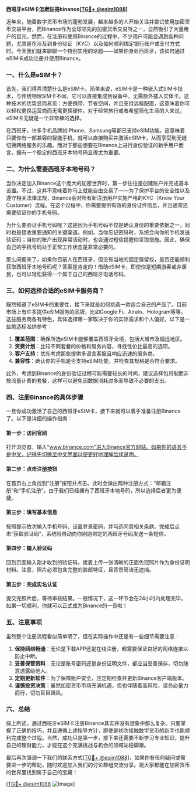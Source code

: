 **西班牙eSIM卡怎麽註冊binance[[TG💪+ @esim1088](https://t.me/s/esim1088)]**

近年来，随着数字货币市场的蓬勃发展，越来越多的人开始关注并尝试使用加密货币交易平台，而Binance作为全球领先的加密货币交易所之一，自然吸引了大量用户的目光。然而，在注册和使用Binance的过程中，不少用户可能会遇到各种问题，尤其是在涉及到身份验证（KYC）以及如何顺利绑定银行账户或支付方式时。今天我们就来聊聊一个特别实用的话题——如果你身处西班牙，该如何通过eSIM卡成功注册并使用Binance。

### 一、什么是eSIM卡？

首先，我们得弄清楚什么是eSIM卡。简单来说，eSIM卡是一种嵌入式SIM卡技术，与传统物理SIM卡不同，它可以直接集成到设备中，无需额外插入实体卡。这种技术的优势显而易见：方便携带、节省空间，并且支持远程配置，这意味着你可以轻松更换运营商而无需更换硬件。对于经常旅行或者希望简化生活的人来说，eSIM卡无疑是一个非常棒的选择。

在西班牙，许多手机品牌如iPhone、Samsung等都已支持eSIM功能。这意味着只要你有一部兼容的智能手机，就可以直接购买并激活eSIM卡，从而享受到无缝切换网络服务的乐趣。而对于那些想要在Binance上进行身份验证的新手用户而言，拥有一个稳定的西班牙本地号码显得尤为重要。

### 二、为什么需要西班牙本地号码？

当你决定加入Binance这个庞大的加密世界时，第一步往往是创建账户并完成基本设置。不过，这并不意味着你马上就能自由交易了——为了保护平台的安全性以及遵守相关法律法规，Binance会对所有新注册用户实施严格的KYC（Know Your Customer）流程。在这个过程中，你需要提供有效的身份证件信息，并且通常还需要验证你的手机号码。

为什么要验证手机号码呢？这是因为手机号码不仅是确认身份的重要依据之一，同时也是接收重要通知的关键渠道。例如，当你忘记密码时，系统会向你的手机发送验证码；当你的账户出现异常活动时，也会通过短信提醒你采取措施。因此，确保自己的手机号码处于正常工作状态是非常必要的。

那么问题来了，如果你目前人在西班牙，但没有当地的固定居留权，是否还能顺利获取西班牙本地号码呢？答案是肯定的！借助eSIM卡，即使你是短期游客或非居民，也可以轻松获得一个属于自己的西班牙电话号码。

### 三、如何选择合适的eSIM卡服务商？

既然知道了eSIM卡的重要性，接下来就是如何挑选一款适合自己的产品了。目前市场上有许多提供eSIM服务的品牌，比如Google Fi、Airalo、Hologram等等。这些服务商各有特色，具体选择哪一家取决于你的实际需求和个人偏好。以下是一些挑选标准供参考：

1. **覆盖范围**：确保所选eSIM卡能够覆盖西班牙全境，包括大城市及偏远地区。
2. **资费计划**：比较不同套餐的价格和服务内容，寻找性价比最高的选项。
3. **客户支持**：优先考虑那些提供多语言客服且响应迅速的服务商。
4. **兼容性**：确认你的手机是否支持eSIM功能，并检查其规格是否符合要求。

此外，考虑到Binance的身份验证过程可能需要较长的时间，建议选择包月制而非按流量计费的套餐，这样可以避免因数据消耗过多而导致不必要的支出。

### 四、注册Binance的具体步骤

一旦你成功激活了自己的西班牙eSIM卡，接下来就可以着手准备注册Binance了。以下是详细的操作指南：

#### 第一步：访问官网
打开浏览器，输入“www.binance.com”进入Binance官方网站。如果你的语言不是中文，记得先切换至中文界面以便更好地理解后续说明。

#### 第二步：点击注册按钮
在首页右上角找到“注册”按钮并点击。此时会弹出两种注册方式：“邮箱注册”和“手机注册”。由于我们已经拥有了西班牙本地号码，所以选择后者更为便捷。

#### 第三步：填写基本信息
按照提示依次输入手机号码、设置登录密码，并勾选同意相关条款。完成后点击“获取验证码”，系统将自动向你刚刚绑定的西班牙号码发送一条短信。

#### 第四步：输入验证码
回到页面输入刚才收到的验证码，接着上传一张清晰的正面免冠照片作为身份证明材料。注意，照片必须包含完整的脸部特征，且背景简洁无遮挡。

#### 第五步：完成实名认证
提交完照片后，等待审核结果。一般情况下，这一环节会在24小时内处理完毕。如果一切顺利，你就可以正式成为Binance的一员啦！

### 五、注意事项

虽然整个注册流程看似简单明了，但在实际操作中还是有一些细节需要注意：

1. **保持网络畅通**：无论是下载APP还是在线注册，都需要保证良好的网络连接以防止中断。
2. **妥善保管资料**：无论是账号密码还是身份证明文件，都应当妥善保存，切勿随意透露给他人。
3. **定期更新软件**：为了保障账户安全，应定期检查并更新Binance客户端版本。
4. **谨慎投资决策**：虽然加密货币市场充满机遇，但也伴随着高风险，请务必量力而行，切勿盲目跟风。

### 六、总结

综上所述，通过西班牙eSIM卡注册Binance其实并没有想象中那么复杂。只要掌握了正确的技巧，并且遵循上述指导方针，即使是初次接触数字货币的新手也能顺利完成整个过程。当然，成功只是第一步，接下来还需要不断学习专业知识，提升自己的理财能力，才能在这个充满挑战与机会的领域站稳脚跟。

最后再次强调一下我们的联系方式[[TG💪+ @esim1088](https://t.me/s/esim1088)]，如果你有任何疑问或需要进一步的帮助，随时欢迎加入我们的讨论群组交流分享。祝大家都能在加密货币的世界里找到属于自己的宝藏！

[[TG💪+ @esim1088](https://t.me/s/esim1088) ![Image](https://i.postimg.cc/4NQfJmqS/Snipaste-2025-05-13-00-14-12.png)]